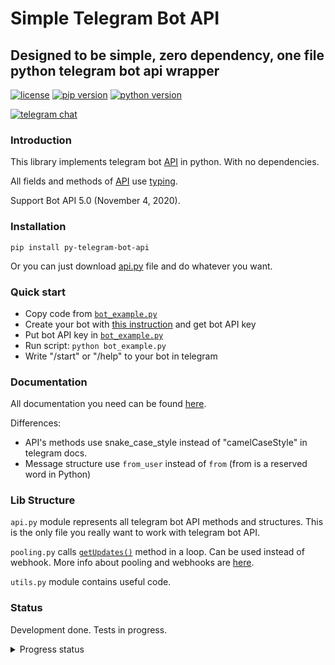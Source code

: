 # Simple Telegram Bot API

## Designed to be simple, zero dependency, one file python telegram bot api wrapper

[![license](https://img.shields.io/github/license/angel777d/py-telegram-bot-api?style=flat-square)](https://github.com/Angel777d/py-telegram-bot-api/blob/main/LICENSE)
[![pip version](https://img.shields.io/pypi/v/py-telegram-bot-api.svg?style=flat-square)](https://pypi.org/project/py-telegram-bot-api/)
[![python version](https://img.shields.io/badge/python-3.6+-blue.svg?style=flat-square)](https://pypi.org/project/py-telegram-bot-api/)

[![telegram chat](https://img.shields.io/badge/telegram-chat-blue.svg?style=flat-square&logo=telegram)](https://t.me/joinchat/H-ktOmOiJgFuR7ls)

### Introduction

This library implements telegram bot [API](https://core.telegram.org/bots/api)
in python. With no dependencies.

All fields and methods of
[API](https://core.telegram.org/bots/api)
use [typing](https://docs.python.org/3/library/typing.html).

Support Bot API 5.0 (November 4, 2020).

### Installation

`pip install py-telegram-bot-api`

Or you can just download
[api.py](https://raw.githubusercontent.com/Angel777d/py-telegram-bot-api/main/telegram_bot_api/api.py)
file and do whatever you want.

### Quick start

*   Copy code from [`bot_example.py`](https://github.com/Angel777d/py-telegram-bot-api/blob/main/bot_example.py)
*   Create your bot with [this instruction](https://core.telegram.org/bots#3-how-do-i-create-a-bot) and get bot API key
*   Put bot API key in [`bot_example.py`](https://github.com/Angel777d/py-telegram-bot-api/blob/main/bot_example.py)
*   Run script: `python bot_example.py`
*   Write "/start" or "/help" to your bot in telegram

### Documentation

All documentation you need can be found [here](https://core.telegram.org/bots/api).

Differences:

*   API's methods use snake_case_style instead of "camelCaseStyle" in telegram docs.
*   Message structure use `from_user` instead of `from`
  (from is a reserved word in Python)

### Lib Structure

`api.py` module represents all telegram bot API methods and structures. This is the only file you really want to work
with telegram bot API.

`pooling.py`
calls [`getUpdates()`](https://core.telegram.org/bots/api#getupdates)
method in a loop. Can be used instead of webhook. More info about pooling and webhooks
are [here](https://core.telegram.org/bots/api#getting-updates).

`utils.py` module contains useful code.

### Status

Development done. Tests in progress.

<details>
  <summary>Progress status</summary>

*   All classes added
*   All methods added

  ---------------------

#### Tested methods

*   get_updates
*   set_webhook
*   delete_webhook
*   get_webhook_info
*   get_me
*   log_out
*   close
*   send_message
*   forward_message
*   copy_message
*   send_photo
*   send_audio
*   send_document
*   send_video
*   send_animation
*   send_voice
*   send_video_note
*   send_media_group
*   send_location

#### Not tested methods:

*   edit_message_live_location
*   stop_message_live_location
*   send_venue
*   send_contact
*   send_poll
*   send_dice
*   send_chat_action
*   get_user_profile_photos
*   get_file
*   kick_chat_member
*   unban_chat_member
*   restrict_chat_member
*   promote_chat_member
*   set_chat_administrator_custom_title
*   set_chat_permissions
*   export_chat_invite_link
*   set_chat_photo
*   delete_chat_photo
*   set_chat_title
*   set_chat_description
*   pin_chat_message
*   unpin_chat_message
*   unpin_all_chat_messages
*   leave_chat
*   get_chat
*   get_chat_administrators
*   get_chat_members_count
*   get_chat_member
*   set_chat_sticker_set
*   delete_chat_sticker_set
*   answer_callback_query
*   set_my_commands
*   get_my_commands
*   edit_message_text
*   edit_message_caption
*   edit_message_media
*   edit_message_reply_markup
*   stop_poll
*   delete_message
*   send_sticker
*   get_sticker_set
*   upload_sticker_file
*   create_new_sticker_set
*   add_sticker_to_set
*   set_sticker_position_in_set
*   delete_sticker_from_set
*   set_sticker_set_thumb
*   answer_inline_query
*   send_invoice
*   answer_shipping_query
*   answer_pre_checkout_query
*   set_passport_data_errors
*   send_game
*   get_game_high_scores

  ---------------------

#### Known issues

*   No issues yet

</details>
